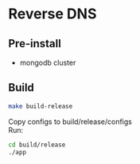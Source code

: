 # Reverse DNS
## Pre-install
* mongodb cluster
## Build
```bash
make build-release
```
Copy configs to build/release/configs  
Run:
```bash
cd build/release
./app
```